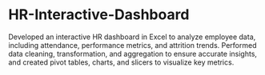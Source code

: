 # HR-Interactive-Dashboard
Developed an interactive HR dashboard in Excel to analyze employee data, including attendance, performance metrics, and attrition trends. Performed data cleaning, transformation, and aggregation to ensure accurate insights, and created pivot tables, charts, and slicers to visualize key metrics. 
